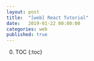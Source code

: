 ```yaml
---
layout: post
title:  "[web] React Tutorial"
date:   2019-01-22 00:00:00
categories: web
published: true
---
```


0. TOC
{:toc}


##### 
  
